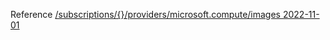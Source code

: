 Reference [/subscriptions/{}/providers/microsoft.compute/images 2022-11-01](/Resources/mgmt-plane/L3N1YnNjcmlwdGlvbnMve30vcHJvdmlkZXJzL21pY3Jvc29mdC5jb21wdXRlL2ltYWdlcw==/2022-11-01.xml)

